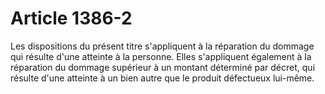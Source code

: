 # Article 1386-2

Les dispositions du présent titre s'appliquent à la réparation du dommage qui résulte d'une atteinte à  la personne.   Elles s'appliquent également à la réparation du dommage supérieur à un montant déterminé par décret, qui résulte d'une atteinte à un bien autre que le produit défectueux lui-même.